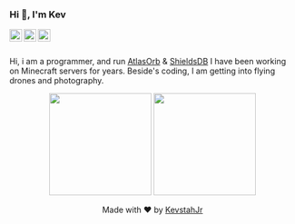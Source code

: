 ### Hi 👋, I'm Kev
<a href="https://discord.gg/7H7sF62yWu">
  <img align="left" alt="Discord" width="22px" src="https://cdn.jsdelivr.net/npm/simple-icons@3.1.0/icons/discord.svg" />
</a>
<a href="https://twitter.com/kevstahjr">
  <img align="left" alt="Twitter" width="22px" src="https://cdn.jsdelivr.net/npm/simple-icons@3.0.1/icons/twitter.svg" />
</a>
<a href="https://www.instagram.com/kevstahjr/">
  <img align="left" alt="Twitter" width="22px" src="https://cdn.jsdelivr.net/npm/simple-icons@3.0.1/icons/instagram.svg" />
</a>
<br />
<br />

Hi, i am a programmer, and run <a href="https://github.com/AtlasOrb">AtlasOrb</a> & <a href="https://gihub.com/ShieldsDB">ShieldsDB</a> I have been working on Minecraft servers for years. Beside's coding, I am getting into flying drones and photography.


<div align="center">
<img height="180em" src="https://github-readme-stats.vercel.app/api?username=kevstahjr&show_icons=true&hide_border=true&theme=dark"/>
<img height="180em" src="https://github-readme-stats.vercel.app/api/top-langs/?username=kevstahjr&theme=dark&layout=compact&langs_count=6"/>
</div>
</ul>

<p align="center">
</ul>
Made with ❤️ by <a href="https://github.com/kevstahjr">KevstahJr</a>
</p>
